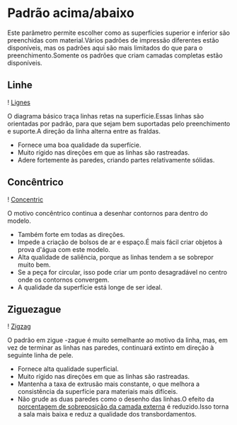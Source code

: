 Padrão acima/abaixo
====
Este parâmetro permite escolher como as superfícies superior e inferior são preenchidas com material.Vários padrões de impressão diferentes estão disponíveis, mas os padrões aqui são mais limitados do que para o preenchimento.Somente os padrões que criam camadas completas estão disponíveis.

Linhe
----
! [Lignes](../../../artigos/imagens/top_bottom_pattern_lines.png)

O diagrama básico traça linhas retas na superfície.Essas linhas são orientadas por padrão, para que sejam bem suportadas pelo preenchimento e suporte.A direção da linha alterna entre as fraldas.
* Fornece uma boa qualidade da superfície.
* Muito rígido nas direções em que as linhas são rastreadas.
* Adere fortemente às paredes, criando partes relativamente sólidas.

Concêntrico
----
! [Concentric](../../../Artigos/Images/Top_bottom_pattern_concentric.png)

O motivo concêntrico continua a desenhar contornos para dentro do modelo.
* Também forte em todas as direções.
* Impede a criação de bolsos de ar e espaço.É mais fácil criar objetos à prova d'água com este modelo.
* Alta qualidade de saliência, porque as linhas tendem a se sobrepor muito bem.
* Se a peça for circular, isso pode criar um ponto desagradável no centro onde os contornos convergem.
* A qualidade da superfície está longe de ser ideal.

Ziguezague
----
! [Zigzag](../../../Artigos/Images/Top_bottom_pattern_zigzag.png)

O padrão em zigue -zague é muito semelhante ao motivo da linha, mas, em vez de terminar as linhas nas paredes, continuará extinto em direção à seguinte linha de pele.
* Fornece alta qualidade superficial.
* Muito rígido nas direções em que as linhas são rastreadas.
* Mantenha a taxa de extrusão mais constante, o que melhora a consistência da superfície para materiais mais difíceis.
* Não grude as duas paredes como o desenho das linhas.O efeito da [porcentagem de sobreposição da camada externa](skin_overlap.md) é reduzido.Isso torna a sala mais baixa e reduz a qualidade dos transbordamentos.


